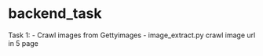 # backend_task

Task 1: 
    - Crawl images from Gettyimages
    - image_extract.py crawl image url in 5 page
